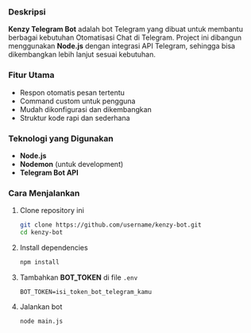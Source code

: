 ### Deskripsi

**Kenzy Telegram Bot** adalah bot Telegram yang dibuat untuk membantu berbagai kebutuhan Otomatisasi Chat di Telegram.
Project ini dibangun menggunakan **Node.js** dengan integrasi API Telegram, sehingga bisa dikembangkan lebih lanjut sesuai kebutuhan.

### Fitur Utama

* Respon otomatis pesan tertentu
* Command custom untuk pengguna
* Mudah dikonfigurasi dan dikembangkan
* Struktur kode rapi dan sederhana

### Teknologi yang Digunakan

* **Node.js**
* **Nodemon** (untuk development)
* **Telegram Bot API**

### Cara Menjalankan

1. Clone repository ini

   ```bash
   git clone https://github.com/username/kenzy-bot.git
   cd kenzy-bot
   ```
2. Install dependencies

   ```bash
   npm install
   ```
3. Tambahkan **BOT\_TOKEN** di file `.env`

   ```
   BOT_TOKEN=isi_token_bot_telegram_kamu
   ```
4. Jalankan bot

   ```bash
   node main.js
   ```
